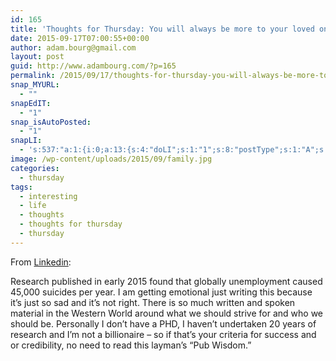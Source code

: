 ```yaml
---
id: 165
title: 'Thoughts for Thursday: You will always be more to your loved ones than a Job.'
date: 2015-09-17T07:00:55+00:00
author: adam.bourg@gmail.com
layout: post
guid: http://www.adambourg.com/?p=165
permalink: /2015/09/17/thoughts-for-thursday-you-will-always-be-more-to-your-loved-ones-than-a-job/
snap_MYURL:
  - ""
snapEdIT:
  - "1"
snap_isAutoPosted:
  - "1"
snapLI:
  - 's:537:"a:1:{i:0;a:13:{s:4:"doLI";s:1:"1";s:8:"postType";s:1:"A";s:10:"SNAPformat";s:41:"New post has been published on %SITENAME%";s:11:"SNAPformatT";s:18:"New Post - %TITLE%";s:9:"isAutoImg";s:1:"A";s:8:"imgToUse";s:0:"";s:9:"isAutoURL";s:1:"A";s:8:"urlToUse";s:0:"";s:11:"isPrePosted";s:1:"1";s:8:"isPosted";s:1:"1";s:4:"pgID";s:19:"6050173326435897344";s:7:"postURL";s:124:"https://www.linkedin.com/updates?discuss=&amp;scope=24020705&amp;stype=M&amp;topic=6050173326435897344&amp;type=U&amp;a=KkEc";s:5:"pDate";s:19:"2015-09-17 07:08:47";}}";'
image: /wp-content/uploads/2015/09/family.jpg
categories:
  - thursday
tags:
  - interesting
  - life
  - thoughts
  - thoughts for thursday
  - thursday
---
```

From <a href="https://www.linkedin.com/pulse/you-always-more-your-loved-ones-than-job-simon-stibbs?trk=hp-feed-article-title-like" target="_blank">Linkedin</a>:

Research published in early 2015 found that globally unemployment caused 45,000 suicides per year. I am getting emotional just writing this because it’s just so sad and it’s not right. There is so much written and spoken material in the Western World around what we should strive for and who we should be. Personally I don’t have a PHD, I haven’t undertaken 20 years of research and I’m not a billionaire – so if that’s your criteria for success and or credibility, no need to read this layman’s “Pub Wisdom.”

<div data-animation="no-animation" data-icons-animation="no-animation" data-overlay="" data-change-size="" data-button-size="1" style="font-size:1em;display:none;" class="supsystic-social-sharing supsystic-social-sharing-package-flat supsystic-social-sharing-content supsystic-social-sharing-content-align-center">
  <a class="social-sharing-button sharer-flat sharer-flat-1 counter-standard without-counter mail" target="_blank" title="Mail" href="#" data-nid="16" data-pid="1" data-post-id="165" data-url="http://www.adambourg.com/wp-admin/admin-ajax.php" data-action="" rel="nofollow"><i class="fa fa-fw fa-paper-plane"></i>
  
  <div class="counter-wrap standard">
    <span class="counter"></span>
  </div></a>
  
  <a class="social-sharing-button sharer-flat sharer-flat-1 counter-standard without-counter facebook" target="_blank" title="Facebook" href="http://www.facebook.com/sharer.php?u=http%3A%2F%2Fwww.adambourg.com%2F2015%2F09%2F17%2Fthoughts-for-thursday-you-will-always-be-more-to-your-loved-ones-than-a-job%2F" data-nid="1" data-pid="1" data-post-id="165" data-url="http://www.adambourg.com/wp-admin/admin-ajax.php" data-action="" rel="nofollow"><i class="fa fa-fw fa-facebook"></i>
  
  <div class="counter-wrap standard">
    <span class="counter"></span>
  </div></a>
  
  <a class="social-sharing-button sharer-flat sharer-flat-1 counter-standard without-counter twitter" target="_blank" title="Twitter" href="https://twitter.com/share?url=http%3A%2F%2Fwww.adambourg.com%2F2015%2F09%2F17%2Fthoughts-for-thursday-you-will-always-be-more-to-your-loved-ones-than-a-job%2F&text=Thoughts+for+Thursday%3A+You+will+always+be+more+to+your+loved+ones+than+a+Job." data-nid="2" data-pid="1" data-post-id="165" data-url="http://www.adambourg.com/wp-admin/admin-ajax.php" data-action="" rel="nofollow"><i class="fa fa-fw fa-twitter"></i>
  
  <div class="counter-wrap standard">
    <span class="counter"></span>
  </div></a>
  
  <a class="social-sharing-button sharer-flat sharer-flat-1 counter-standard without-counter linkedin" target="_blank" title="Linkedin" href="https://www.linkedin.com/shareArticle?mini=true&title=Thoughts+for+Thursday%3A+You+will+always+be+more+to+your+loved+ones+than+a+Job.&url=http%3A%2F%2Fwww.adambourg.com%2F2015%2F09%2F17%2Fthoughts-for-thursday-you-will-always-be-more-to-your-loved-ones-than-a-job%2F" data-nid="13" data-pid="1" data-post-id="165" data-url="http://www.adambourg.com/wp-admin/admin-ajax.php" data-action="" rel="nofollow"><i class="fa fa-fw fa-linkedin"></i>
  
  <div class="counter-wrap standard">
    <span class="counter"></span>
  </div></a>
  
  <a class="social-sharing-button sharer-flat sharer-flat-1 counter-standard without-counter reddit" target="_blank" title="Reddit" href="http://reddit.com/submit?url=http%3A%2F%2Fwww.adambourg.com%2F2015%2F09%2F17%2Fthoughts-for-thursday-you-will-always-be-more-to-your-loved-ones-than-a-job%2F&title=Thoughts+for+Thursday%3A+You+will+always+be+more+to+your+loved+ones+than+a+Job." data-nid="6" data-pid="1" data-post-id="165" data-url="http://www.adambourg.com/wp-admin/admin-ajax.php" data-action="" rel="nofollow"><i class="fa fa-fw fa-reddit"></i>
  
  <div class="counter-wrap standard">
    <span class="counter"></span>
  </div></a>
</div>